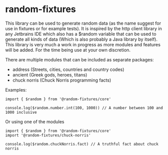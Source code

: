 # random-fixtures

This library can be used to generate random data (as the name suggest for use in fixtures or for example tests). 
It is inspired by the http client library in any Jetbrains IDE which also has a $random variable that can be used 
to generate all kinds of data (Which is also probably a Java library by itself). This library is very much a work 
in progress as more modules and features will be added. For the time being use at your own discretion.

There are multiple modules that can be included as separate packages:

* address (Streets, cities, countries and country codes)
* ancient (Greek gods, heroes, titans)
* chuck norris (Chuck Norris programming facts)

Examples:

    import { $random } from '@random-fixtures/core'

    console.log($random.number.int(100, 1000)) // A number between 100 and 1000 inclusive


Or using one of the modules

    import { $random } from '@random-fixtures/core'
    import '@random-fixtures/chuck-norris'

    console.log($random.chuckNorris.fact) // A truthful fact about chuck norris
